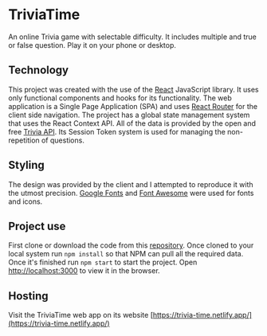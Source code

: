 # TriviaTime

An online Trivia game with selectable difficulty. It includes multiple and true or false question.
Play it on your phone or desktop.

## Technology

This project was created with the use of the [React](https://reactjs.org/) JavaScript library. It uses only functional components and hooks for its functionality. The web application is a Single Page Application (SPA) and uses [React Router](https://reactrouter.com/) for the client side navigation. The project has a global state management system that uses the React Context API. All of the data is provided by the open and free [Trivia API](https://opentdb.com/api_config.php). Its Session Token system is used for managing the non-repetition of questions.

## Styling

The design was provided by the client and I attempted to reproduce it with the utmost precision. [Google Fonts](https://fonts.google.com/) and [Font Awesome](https://fontawesome.com/) were used for fonts and icons.

## Project use

First clone or download the code from this [repository](https://github.com/Shizuri/react-trivia-game).
Once cloned to your local system run `npm install` so that NPM can pull all the required data.
Once it's finished run `npm start` to start the project. Open [http://localhost:3000](http://localhost:3000) to view it in the browser.

## Hosting

Visit the TriviaTime web app on its website [https://trivia-time.netlify.app/](https://trivia-time.netlify.app/)